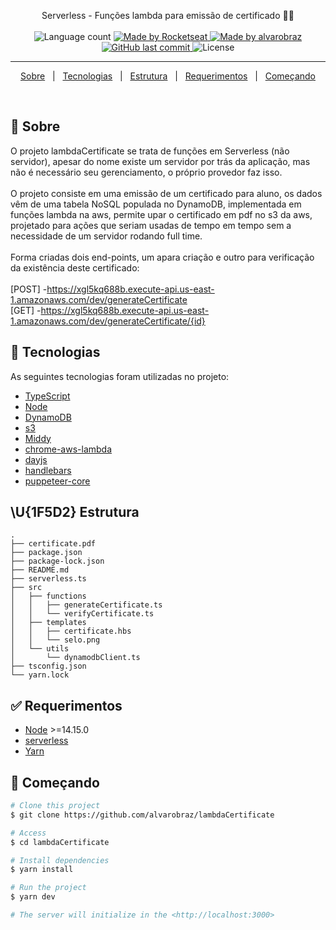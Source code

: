 
<p align="center">
  Serverless - Funções lambda para emissão de certificado 📰🚀
  <br>
  <br>

  <img alt="Language count" src="https://img.shields.io/github/repo-size/alvarobraz/lambdaCertificate"/>

  <a href="https://rocketseat.com.br">
    <img alt="Made by Rocketseat" src="https://img.shields.io/badge/made%20by-Rocketseat-%237519C1">
  </a>

  <a href="https://www.linkedin.com/in/alvarobraz/">
    <img alt="Made by alvarobraz" src="https://img.shields.io/badge/made%20by-alvarobraz-%237519C1">
  </a>

  <a href="https://github.com/alvarobraz/blog-ig-news/commits/main">
    <img alt="GitHub last commit" src="https://img.shields.io/github/last-commit/alvarobraz/lambdaCertificate">
  </a>

  <img alt="License" src="https://img.shields.io/github/license/alvarobraz/lambdaCertificate">
</p>

---

<p align="center">
  <a href="#dart-sobre">Sobre</a> &#xa0; | &#xa0; 
  <a href="#rocket-tecnologias">Tecnologias</a> &#xa0; | &#xa0;
  <a href="#estrutura">Estrutura</a> &#xa0; | &#xa0;
  <a href="#white_check_mark-requerimentos">Requerimentos</a> &#xa0; | &#xa0;
  <a href="#checkered_flag-começando">Começando</a>
</p>

<br>

## :dart: Sobre ##

O projeto lambdaCertificate se trata de funções em Serverless (não servidor), apesar do nome existe um servidor por trás da aplicação, mas não é necessário seu gerenciamento, o próprio provedor faz isso.<br/><br/>
O projeto consiste em uma emissão de um certificado para aluno, os dados vêm de uma tabela NoSQL populada no DynamoDB, implementada em funções lambda na aws, permite upar o certificado em pdf no s3 da aws, projetado para ações que seriam usadas de tempo em tempo sem a necessidade de um servidor rodando full time.<br/><br/>
Forma criadas dois end-points, um apara criação e outro para verificação da existência deste certificado:<br/><br/>
[POST] -https://xgl5kq688b.execute-api.us-east-1.amazonaws.com/dev/generateCertificate<br/>
[GET]  -https://xgl5kq688b.execute-api.us-east-1.amazonaws.com/dev/generateCertificate/{id}
<br>

## :rocket: Tecnologias ##

As seguintes tecnologias foram utilizadas no projeto:

- [TypeScript](https://www.typescriptlang.org/)
- [Node](https://nodejs.org/en/)
- [DynamoDB](https://aws.amazon.com/pt/dynamodb/)
- [s3](https://aws.amazon.com/pt/s3/)
- [Middy](https://fauna.com/)
- [chrome-aws-lambda](https://www.npmjs.com/package/chrome-aws-lambda)
- [dayjs](https://day.js.org/)
- [handlebars](https://handlebarsjs.com/)
- [puppeteer-core](https://www.npmjs.com/package/puppeteer-core)

## \U{1F5D2} Estrutura ##

```
.
├── certificate.pdf
├── package.json
├── package-lock.json
├── README.md
├── serverless.ts
├── src
│   ├── functions
│   │   ├── generateCertificate.ts
│   │   └── verifyCertificate.ts
│   ├── templates
│   │   ├── certificate.hbs
│   │   └── selo.png
│   └── utils
│       └── dynamodbClient.ts
├── tsconfig.json
└── yarn.lock
```

## :white_check_mark: Requerimentos ##

- [Node](https://nodejs.org/en/) >=14.15.0
- [serverless](https://www.npmjs.com/package/serverless)
- [Yarn](https://yarnpkg.com/lang/en/)

## :checkered_flag: Começando ##

```bash
# Clone this project
$ git clone https://github.com/alvarobraz/lambdaCertificate

# Access
$ cd lambdaCertificate

# Install dependencies
$ yarn install

# Run the project
$ yarn dev

# The server will initialize in the <http://localhost:3000>
```